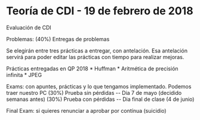 # Teoría de CDI - 19 de febrero de 2018
Evaluación de CDI

Problemas:
    (40%) Entregas de problemas
    
Se elegirán entre tres prácticas a entregar, con antelación. Esa antelación servirá para poder editar las prácticas con tiempo para realizar mejoras.

Prácticas entregadas en QP 2018
	* Huffman
	* Aritmética de precisión infinita
	* JPEG

Exams: con apuntes, prácticas y lo que tengamos implementado. Podemos traer nuestro PC
    (30%) Prueba sin pérdidas -- Dia 7 de mayo (decidido semanas antes)
    (30%) Prueba con pérdidas -- Dia final de clase (4 de junio)

Final Exam: si quieres renunciar a aprobar por contínua (suicidio)

